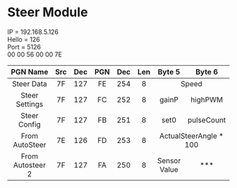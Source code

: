 # Steer Module

IP = 192.168.5.126<br>
Hello = 126<br>
Port = 5126<br>
00 00 56 00 00 7E<br>


<table>
    <thead>
        <tr>
            <th nowrap align=center>PGN Name</th>
            <th nowrap align=center>Src</th>
            <th nowrap align=center>Dec</th>
            <th nowrap align=center>PGN</th>
            <th nowrap align=center>Dec</th>
            <th nowrap align=center>Len</th>
            <th nowrap align=center>Byte 5</th>
            <th nowrap align=center>Byte 6</th>
            <th nowrap align=center>Byte 7</th>
            <th nowrap align=center>Byte 8</th>
            <th nowrap align=center>Byte 9</th>
            <th nowrap align=center>Byte 10</th>
            <th nowrap align=center>Byte 11</th>
            <th nowrap align=center>Byte 12</th>
            <th nowrap align=center>Byte 13</th>
        </tr>
    </thead>
    <tbody>
        <tr>
            <td align=center>Steer Data</td>
            <td align=center>7F</td>
            <td align=center>127</td>
            <td align=center>FE</td>
            <td align=center>254</td>
            <td align=center>8</td>
            <td align=center colspan=2>Speed</td>
            <td align=center>Status</td>
            <td align=center colspan=2>steerAngle</td>
            <td align=center>xte</td>
            <td align=center>SC1to8</td>
            <td align=center>SC9to16</td>
            <td align=center>CRC</td>
        </tr>
        <tr>
            <td align=center>Steer Settings</td>
            <td align=center>7F</td>
            <td align=center>127</td>
            <td align=center>FC</td>
            <td align=center>252</td>
            <td align=center>8</td>
            <td align=center>gainP</td>
            <td align=center>highPWM</td>
            <td align=center>lowPWM</td>
            <td align=center>minPWM</td>
            <td align=center>countsPerDeg</td>
            <td align=center colspan=2>steerOffset</td>
            <td align=center>ackermanFix</td>
            <td align=center>CRC</td>
        </tr>
        <tr>
            <td align=center>Steer Config</td>
            <td align=center>7F</td>
            <td align=center>127</td>
            <td align=center>FB</td>
            <td align=center>251</td>
            <td align=center>8</td>
            <td align=center>set0</td>
            <td align=center>pulseCount</td>
            <td align=center>minSpeed</td>
            <td align=center>sett1</td>
            <td align=center>***</td>
            <td align=center>***</td>
            <td align=center>***</td>
            <td align=center>***</td>
            <td align=center>CRC</td>
        </tr>
        <tr>
            <td align=center>From AutoSteer</td>
            <td align=center>7E</td>
            <td align=center>126</td>
            <td align=center>FD</td>
            <td align=center>253</td>
            <td align=center>8</td>
            <td align=center colspan=2>ActualSteerAngle * 100</td>
            <td align=center colspan=2>IMU Heading Hi/Lo</td>
            <td align=center colspan=2>IMU Roll Hi/Lo</td>
            <td align=center>Switch</td>
            <td align=center>PWMDisplay</td>
            <td align=center>CRC</td>
        </tr>
        <tr>
            <td align=center>From Autosteer 2</td>
            <td align=center>7F</td>
            <td align=center>127</td>
            <td align=center>FA</td>
            <td align=center>250</td>
            <td align=center>8</td>
            <td align=center>Sensor Value</td>
            <td align=center>***</td>
            <td align=center>***</td>
            <td align=center>***</td>
            <td align=center>***</td>
            <td align=center>***</td>
            <td align=center>***</td>
            <td align=center>***</td>
            <td align=center>CRC</td>
        </tr>
    </tbody>
</table>
